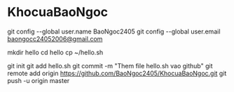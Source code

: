 # KhocuaBaoNgoc
git config --global user.name BaoNgoc2405
git config --global user.email baongocc24052006@gmail.com

mkdir hello
cd hello
cp ~/hello.sh

git init
git add hello.sh
git commit -m "Them file hello.sh vao github"
git remote add origin https://github.com/BaoNgoc2405/KhocuaBaoNgoc.git
git push -u origin master
